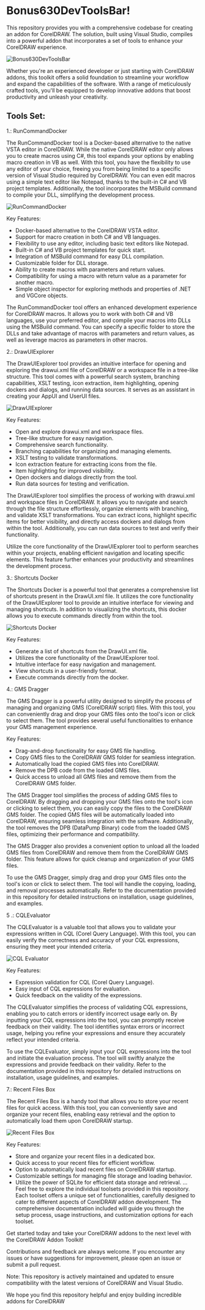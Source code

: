 
# Bonus630DevToolsBar!

This repository provides you with a comprehensive codebase for creating an addon for CorelDRAW. The solution, built using Visual Studio, compiles into a powerful addon that incorporates a set of tools to enhance your CorelDRAW experience.

![Bonus630DevToolsBar](Screenshots/bonus60DevTools-Bar.PNG)

Whether you're an experienced developer or just starting with CorelDRAW addons, this toolkit offers a solid foundation to streamline your workflow and expand the capabilities of the software. With a range of meticulously crafted tools, you'll be equipped to develop innovative addons that boost productivity and unleash your creativity.

## Tools Set:

1.: RunCommandDocker

The RunCommandDocker tool is a Docker-based alternative to the native VSTA editor in CorelDRAW. While the native CorelDRAW editor only allows you to create macros using C#, this tool expands your options by enabling macro creation in VB as well. With this tool, you have the flexibility to use any editor of your choice, freeing you from being limited to a specific version of Visual Studio required by CorelDRAW. You can even edit macros using a simple text editor like Notepad, thanks to the built-in C# and VB project templates. Additionally, the tool incorporates the MSBuild command to compile your DLL, simplifying the development process.

![RunCommandDocker](Screenshots/run-command-docker.PNG)

Key Features:

* Docker-based alternative to the CorelDRAW VSTA editor.
* Support for macro creation in both C# and VB languages.
* Flexibility to use any editor, including basic text editors like Notepad.
* Built-in C# and VB project templates for quick start.
* Integration of MSBuild command for easy DLL compilation.
* Customizable folder for DLL storage.
* Ability to create macros with parameters and return values.
* Compatibility for using a macro with return value as a parameter for another macro.
* Simple object inspector for exploring methods and properties of .NET and VGCore objects.

The RunCommandDocker tool offers an enhanced development experience for CorelDRAW macros. It allows you to work with both C# and VB languages, use your preferred editor, and compile your macros into DLLs using the MSBuild command. You can specify a specific folder to store the DLLs and take advantage of macros with parameters and return values, as well as leverage macros as parameters in other macros.

2.: DrawUIExplorer

The DrawUIExplorer tool provides an intuitive interface for opening and exploring the drawui.xml file of CorelDRAW or a workspace file in a tree-like structure. This tool comes with a powerful search system, branching capabilities, XSLT testing, icon extraction, item highlighting, opening dockers and dialogs, and running data sources. It serves as an assistant in creating your AppUI and UserUI files.

![DrawUIExplorer](Screenshots/drawui-explorer.PNG)

Key Features:

* Open and explore drawui.xml and workspace files.
* Tree-like structure for easy navigation.
* Comprehensive search functionality.
* Branching capabilities for organizing and managing elements.
* XSLT testing to validate transformations.
* Icon extraction feature for extracting icons from the file.
* Item highlighting for improved visibility.
* Open dockers and dialogs directly from the tool.
* Run data sources for testing and verification.

The DrawUIExplorer tool simplifies the process of working with drawui.xml and workspace files in CorelDRAW. It allows you to navigate and search through the file structure effortlessly, organize elements with branching, and validate XSLT transformations. You can extract icons, highlight specific items for better visibility, and directly access dockers and dialogs from within the tool. Additionally, you can run data sources to test and verify their functionality.

Utilize the core functionality of the DrawUIExplorer tool to perform searches within your projects, enabling efficient navigation and locating specific elements. This feature further enhances your productivity and streamlines the development process.

3.: Shortcuts Docker

The Shortcuts Docker is a powerful tool that generates a comprehensive list of shortcuts present in the DrawUI.xml file. It utilizes the core functionality of the DrawUIExplorer tool to provide an intuitive interface for viewing and managing shortcuts. In addition to visualizing the shortcuts, this docker allows you to execute commands directly from within the tool.

![Shortcuts Docker](Screenshots/Shortcuts-docker.PNG)

Key Features:

* Generate a list of shortcuts from the DrawUI.xml file.
* Utilizes the core functionality of the DrawUIExplorer tool.
* Intuitive interface for easy navigation and management.
* View shortcuts in a user-friendly format.
* Execute commands directly from the docker.

4.: GMS Dragger

The GMS Dragger is a powerful utility designed to simplify the process of managing and organizing GMS (CorelDRAW script) files. With this tool, you can conveniently drag and drop your GMS files onto the tool's icon or click to select them. The tool provides several useful functionalities to enhance your GMS management experience.

Key Features:

* Drag-and-drop functionality for easy GMS file handling.
* Copy GMS files to the CorelDRAW GMS folder for seamless integration.
* Automatically load the copied GMS files into CorelDRAW.
* Remove the DPB code from the loaded GMS files.
* Quick access to unload all GMS files and remove them from the CorelDRAW GMS folder.

The GMS Dragger tool simplifies the process of adding GMS files to CorelDRAW. By dragging and dropping your GMS files onto the tool's icon or clicking to select them, you can easily copy the files to the CorelDRAW GMS folder. The copied GMS files will be automatically loaded into CorelDRAW, ensuring seamless integration with the software. Additionally, the tool removes the DPB (DataPump Binary) code from the loaded GMS files, optimizing their performance and compatibility.

The GMS Dragger also provides a convenient option to unload all the loaded GMS files from CorelDRAW and remove them from the CorelDRAW GMS folder. This feature allows for quick cleanup and organization of your GMS files.

To use the GMS Dragger, simply drag and drop your GMS files onto the tool's icon or click to select them. The tool will handle the copying, loading, and removal processes automatically. Refer to the documentation provided in this repository for detailed instructions on installation, usage guidelines, and examples.

5 .: CQLEvaluator

The CQLEvaluator is a valuable tool that allows you to validate your expressions written in CQL (Corel Query Language). With this tool, you can easily verify the correctness and accuracy of your CQL expressions, ensuring they meet your intended criteria.

![CQL Evaluator](Screenshots/cql.png)

Key Features:

* Expression validation for CQL (Corel Query Language).
* Easy input of CQL expressions for evaluation.
* Quick feedback on the validity of the expressions.

The CQLEvaluator simplifies the process of validating CQL expressions, enabling you to catch errors or identify incorrect usage early on. By inputting your CQL expressions into the tool, you can promptly receive feedback on their validity. The tool identifies syntax errors or incorrect usage, helping you refine your expressions and ensure they accurately reflect your intended criteria.

To use the CQLEvaluator, simply input your CQL expressions into the tool and initiate the evaluation process. The tool will swiftly analyze the expressions and provide feedback on their validity. Refer to the documentation provided in this repository for detailed instructions on installation, usage guidelines, and examples.

7.: Recent Files Box

The Recent Files Box is a handy tool that allows you to store your recent files for quick access. With this tool, you can conveniently save and organize your recent files, enabling easy retrieval and the option to automatically load them upon CorelDRAW startup.

![Recent Files Box](Screenshots/recent-file-box.png)

Key Features:

* Store and organize your recent files in a dedicated box.
* Quick access to your recent files for efficient workflow.
* Option to automatically load recent files on CorelDRAW startup.
* Customizable settings for managing file storage and loading behavior.
* Utilize the power of SQLite for efficient data storage and retrieval.
...
Feel free to explore the individual toolsets provided in this repository. Each toolset offers a unique set of functionalities, carefully designed to cater to different aspects of CorelDRAW addon development. The comprehensive documentation included will guide you through the setup process, usage instructions, and customization options for each toolset.

Get started today and take your CorelDRAW addons to the next level with the CorelDRAW Addon Toolkit!

Contributions and feedback are always welcome. If you encounter any issues or have suggestions for improvement, please open an issue or submit a pull request.

Note: This repository is actively maintained and updated to ensure compatibility with the latest versions of CorelDRAW and Visual Studio.



We hope you find this repository helpful and enjoy building incredible addons for CorelDRAW
